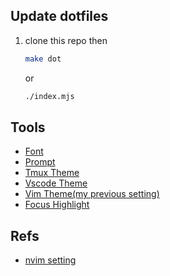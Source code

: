 ## Update dotfiles

1. clone this repo then

	```bash
	make dot
	```

	or

	```bash
	./index.mjs
	```

## Tools

- [Font](https://github.com/dtinth/comic-mono-font)
- [Prompt](https://github.com/starship/starship)
- [Tmux Theme](https://github.com/dracula/tmux)
- [Vscode Theme](https://marketplace.visualstudio.com/items?itemName=ngryman.codesandbox-theme)
- [Vim Theme(my previous setting)](https://github.com/morhetz/gruvbox)
- [Focus Highlight](https://github.com/dtinth/FocusHighlight.spoon)

## Refs

- [nvim setting](https://www.youtube.com/watch?v=FW2X1CXrU1w&t=499s)
